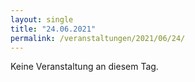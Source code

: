 ```yaml
---
layout: single
title: "24.06.2021"
permalink: /veranstaltungen/2021/06/24/
---
```


Keine Veranstaltung an diesem Tag.
